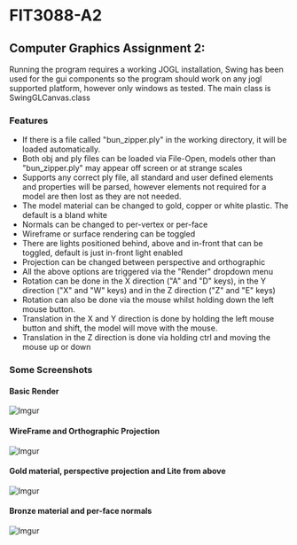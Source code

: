 # FIT3088-A2

## Computer Graphics Assignment 2:
Running the program requires a working JOGL installation, Swing has been used for the gui components so the program should work on any jogl supported platform, however only windows as tested.
The main class is SwingGLCanvas.class

### Features
  - If there is a file called "bun_zipper.ply" in the working directory, it will be loaded automatically.
  - Both obj and ply files can be loaded via File-Open, models other than "bun_zipper.ply" may appear off screen or at strange scales
  - Supports any correct ply file, all standard and user defined elements and properties will be parsed, however elements not required for a model are then lost as they are not needed.
  - The model material can be changed to gold, copper or white plastic. The default is a bland white
  - Normals can be changed to per-vertex or per-face
  - Wireframe or surface rendering can be toggled
  - There are lights positioned behind, above and in-front that can be toggled, default is just in-front light enabled
  - Projection can be changed between perspective and orthographic
  - All the above options are triggered via the "Render" dropdown menu
  - Rotation can be done in the X direction ("A" and "D" keys), in the Y direction ("X" and "W" keys) and in the Z direction ("Z" and "E" keys)
  - Rotation can also be done via the mouse whilst holding down the left mouse button.
  - Translation in the X and Y direction is done by holding the left mouse button and shift, the model will move with the mouse.
  - Translation in the Z direction is done via holding ctrl and moving the mouse up or down
  
  ### Some Screenshots
  
  #### Basic Render
  ![Imgur](https://i.imgur.com/xBfkVJS.png)
  #### WireFrame and Orthographic Projection
  ![Imgur](https://i.imgur.com/5JZreqB.png)
  #### Gold material, perspective projection and Lite from above
  ![Imgur](https://i.imgur.com/cpXwxco.png)
  #### Bronze material and per-face normals
  ![Imgur](https://i.imgur.com/gRXlXK8.png)
 
